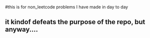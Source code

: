 #this is for non_leetcode problems I have made in day to day
## it kindof defeats the purpose of the repo, but anyway....

